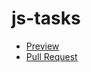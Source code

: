 # js-tasks

  - [Preview](https://marinasupernova.github.io/js-tasks/)
  - [Pull Request](https://github.com/marinasupernova/js-tasks/pull/1/files)